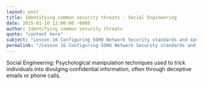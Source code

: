 ```yaml
---
layout: post
title: Identifying common security threats - Social Engineering
date: 2025-01-10 12:00:00 -0000
author: Identifying common security threats
quote: "content here"
subject: "Lesson 16 Configuring SOHO Network Security standards and specifications"
permalink: "/Lesson 16 Configuring SOHO Network Security standards and specifications/Identifying common security threats/Identifying common security threats - Social Engineering"
---
```


Social Engineering: Psychological manipulation techniques used to trick individuals into divulging confidential information, often through deceptive emails or phone calls.
